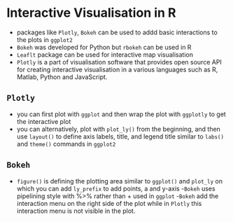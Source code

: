  # Interactive Visualisation in R

 - packages like `Plotly`, `Bokeh` can be used to addd basic interactions to the plots in `ggplot2`
 - `Bokeh` was developed for Python but `rbokeh` can be used in R
 - `Leaflt` package can be used for interactive map visualisation
 - `Plotly` is a part of visualisation software that provides open source API for creating interactive visualisation in a various languages such as R, Matlab, Python and JavaScript.

 ## `Plotly`
  - you can first plot with `ggplot` and then wrap the plot with `ggplotly` to get the interactive plot
  - you can alternatively, plot with `plot_ly()` from the beginning, and then use `layout()` to define axis labels, title, and legend title similar to `labs()` and `theme()` commands in `ggplot2`

  ## `Bokeh`
  - `figure()` is defining the plotting area similar to `ggplot()` and `plot_ly` on which you can add `ly_prefix` to add points, a and y-axis
  -`Bokeh` uses pipelining style with %>% rather than + used in `ggplot`
  -`Bokeh` add the interaction menu on the right side of the plot while in `Plotly` this interaction menu is not visible in the plot.
